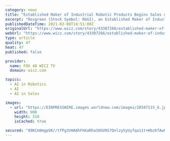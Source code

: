 ```yaml
---
category: news
title: "Established Maker of Industrial Robotic Products Begins Sales of Wanda, a Disinfecting Mobile Robot to aid the Pandemic"
excerpt: "Resgreen (Stock Symbol: RGGI), an Established Maker of Industrial Robotic Products Begins Sales of Wanda, a Disinfecting Mobile Robot to battle the Pandemic"
publishedDateTime: 2021-02-08T14:51:00Z
originalUrl: "https://www.wicz.com/story/43307266/established-maker-of-industrial-robotic-products-begins-sales-of-wanda-a-disinfecting-mobile-robot-to-aid-the-pandemic"
webUrl: "https://www.wicz.com/story/43307266/established-maker-of-industrial-robotic-products-begins-sales-of-wanda-a-disinfecting-mobile-robot-to-aid-the-pandemic"
type: article
quality: 47
heat: 47
published: false

provider:
  name: FOX 40 WICZ TV
  domain: wicz.com

topics:
  - AI in Robotics
  - AI
  - AI in Sales

images:
  - url: "https://EINPRESSWIRE.images.worldnow.com/images/20347115_G.jpg?lastEditedDate=1612767915000"
    width: 900
    height: 518
    isCached: true

secured: "89KCm8mgpSK//tfPg3VHA8hFHXaRhaS0GVHS7QnlzySyUyfqa11t+Hbz6fAw06nNpq949x7kcjswj5xZYYFlqesx0ZyOutj+vvDKpB0DUuCi/4XPdOcdqjKMaok5IW3+WOUy8tVAzc3xYDigMRIns0YsFnfYxyOtsP9bsaZKl5ETUQcm6QGW0jaVAd9CJ6mbRcSvVRI4DANwlnVnSr6+VpkNfy/riPq1m0VHH5f0x14ia/TlTkNyaxpE3zqGSNm6vQus57pq1MOsQYWNQOsVlfeUdiTPl5kehe1EOg4pMoeFpQmq0ug1V15ZaY0JUUIHxMHfJjskUYZc7t6v5eIOG3GHz72os8y1wykP5IZE0fc=;GcoBsA9huZHv+7rGb8B0Mw=="
---
```


